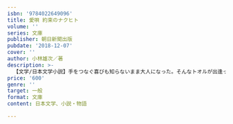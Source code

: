 ```yaml
---
isbn: '9784022649096'
title: 愛唄 約束のナクヒト
volume: ''
series: 文庫
publisher: 朝日新聞出版
pubdate: '2018-12-07'
cover: ''
author: 小林雄次／著
description: >-
  【文学/日本文学小説】手をつなぐ喜びも知らないまま大人になった。そんなトオルが出逢った最期の恋──。友と詩との出会いが、彼を大きく変えていく。「人を好きになることを恐れないで」。言葉の魔術師GReeeeNの名曲「愛唄」に込められたメッセージから生まれた青春映画の小説版。
price: '600'
genre: ''
target: 一般
format: 文庫
content: 日本文学、小説・物語

---
```

